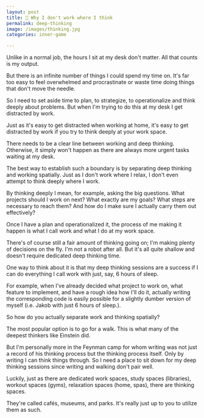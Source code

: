 ```yaml
---
layout: post
title: 🧠 Why I don't work where I think
permalink: deep-thinking
image: /images/thinking.jpg
categories: inner-game

---
```



Unlike in a normal job, the hours I sit at my desk don't matter. All that counts is my output. 

But there is an infinite number of things I could spend my time on. It's far too easy to feel overwhelmed and procrastinate or waste time doing things that don't move the needle. 

So I need to set aside time to plan, to strategize, to operationalize and think deeply about problems. But when I'm trying to do this at my desk I get distracted by work. 

Just as it's easy to get distracted when working at home, it's easy to get distracted by work if you try to think deeply at your work space. 

There needs to be a clear line between working and deep thinking. Otherwise, it simply won't happen as there are always more urgent tasks waiting at my desk. 

The best way to establish such a boundary is by separating deep thinking and working spatially. Just as I don't work where I relax, I don't even attempt to think deeply where I work. 

By thinking deeply I mean, for example, asking the big questions. What projects should I work on next? What exactly are my goals?  What steps are necessary to reach them? And how do I make sure I actually carry them out effectively?

Once I have a plan and operationalized it, the process of me making it happen is what I call work and what I do at my work space. 

There's of course still a fair amount of thinking going on; I'm making plenty of decisions on the fly. I'm not a robot after all. But it's all quite shallow and doesn't require dedicated deep thinking time.

One way to think about it is that my deep thinking sessions are a success if I can do everything I call work with just, say, 6 hours of sleep. 

For example, when I've already decided what project to work on, what feature to implement, and have a rough idea how I'll do it, actually writing the corresponding code is easily possible for a slightly dumber version of myself (i.e. Jakob with just 6 hours of sleep.). 

So how do you actually separate work and thinking spatially?

The most popular option is to go for a walk. This is what many of the deepest thinkers like Einstein did. 

But I'm personally more in the Feynman camp for whom writing was not just a record of his thinking process but the thinking process itself. Only by writing I can think things through. So I need a place to sit down for my deep thinking sessions since writing and walking don't pair well. 

Luckily, just as there are dedicated work spaces, study spaces (libraries), workout spaces (gyms), relaxation spaces (home, spas), there are thinking spaces. 

They're called cafés, museums, and parks. It's really just up to you to utilize them as such.